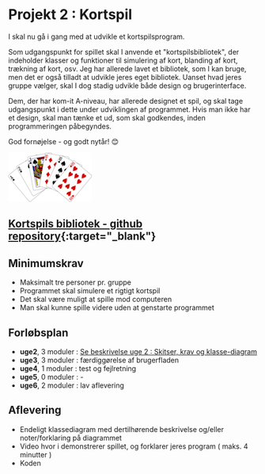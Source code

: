 # Projekt 2 : Kortspil

I skal nu gå i gang med at udvikle et kortspilsprogram.

Som udgangspunkt for spillet skal I anvende et "kortspilsbibliotek", der indeholder klasser og funktioner til simulering af kort, blanding af kort, trækning af kort, osv. Jeg har allerede lavet et bibliotek, som I kan bruge, men det er også tilladt at udvikle jeres eget bibliotek. Uanset hvad jeres gruppe vælger, skal I dog stadig udvikle både design og brugerinterface.

Dem, der har kom-it A-niveau, har allerede designet et spil, og skal tage udgangspunkt i dette under udviklingen af programmet. Hvis man ikke har et design, skal man tænke et ud, som skal godkendes, inden programmeringen påbegyndes.

God fornøjelse - og godt nytår! 😊

![cards](cards2.png)

## [Kortspils bibliotek - github repository](https://github.com/prog2di/KortspilsBibliotek/tree/main){:target="_blank"}

## Minimumskrav

- Maksimalt tre personer pr. gruppe
- Programmet skal simulere et rigtigt kortspil
- Det skal være muligt at spille mod computeren
- Man skal kunne spille videre uden at genstarte programmet

## Forløbsplan
- **uge2**, 3 moduler  : [Se beskrivelse uge 2 : Skitser, krav og klasse-diagram](uge2.md) 
- **uge3**, 3 moduler  : færdiggørelse af brugerfladen
- **uge4**, 1 moduler  : test og fejlretning 
- **uge5**, 0 moduler  : - 
- **uge6**, 2 moduler  : lav aflevering

## Aflevering

- Endeligt klassediagram med dertilhørende beskrivelse og/eller noter/forklaring på diagrammet
- Video hvor i demonstrerer spillet, og forklarer jeres program ( maks. 4 minutter )
- Koden

